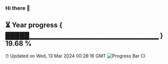 ### Hi there 👋
⏳ Year progress { █████▁▁▁▁▁▁▁▁▁▁▁▁▁▁▁▁▁▁▁▁▁▁▁▁▁ } 19.68 %
---
⏰ Updated on Wed, 13 Mar 2024 00:28:16 GMT
![Progress Bar CI](https://github.com/Moyi321/Moyi321/workflows/Progress%20Bar%20CI/badge.svg)
